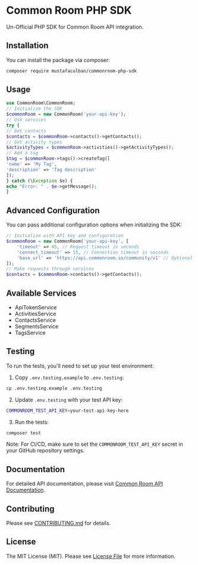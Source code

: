 # Common Room PHP SDK

Un-Official PHP SDK for Common Room API integration.

## Installation

You can install the package via composer:

```bash
composer require mustafaculban/commonroom-php-sdk
```
## Usage

```php
use CommonRoom\CommonRoom;
// Initialize the SDK
$commonRoom = new CommonRoom('your-api-key');
// Use services
try {
// Get contacts
$contacts = $commonRoom->contacts()->getContacts();
// Get activity types
$activityTypes = $commonRoom->activities()->getActivityTypes();
// Add a tag
$tag = $commonRoom->tags()->createTag([
'name' => 'My Tag',
'description' => 'Tag description'
]);
} catch (\Exception $e) {
echo "Error: " . $e->getMessage();
}
```

## Advanced Configuration

You can pass additional configuration options when initializing the SDK:

```php
// Initialize with API key and configuration
$commonRoom = new CommonRoom('your-api-key', [
    'timeout' => 45, // Request timeout in seconds
    'connect_timeout' => 15, // Connection timeout in seconds
    'base_url' => 'https://api.commonroom.io/community/v1' // Optional custom base URL
]);
// Make requests through services
$contacts = $commonRoom->contacts()->getContacts();
```

## Available Services

- ApiTokenService
- ActivitiesService
- ContactsService
- SegmentsService
- TagsService

## Testing

To run the tests, you'll need to set up your test environment:

1. Copy `.env.testing.example` to `.env.testing`:

```bash
cp .env.testing.example .env.testing
```
2. Update `.env.testing` with your test API key:

```bash
COMMONROOM_TEST_API_KEY=your-test-api-key-here
```
3. Run the tests:

```bash
composer test
```
Note: For CI/CD, make sure to set the `COMMONROOM_TEST_API_KEY` secret in your GitHub repository settings.


## Documentation

For detailed API documentation, please visit [Common Room API Documentation](https://api.commonroom.io/docs).

## Contributing

Please see [CONTRIBUTING.md](CONTRIBUTING.md) for details.

## License

The MIT License (MIT). Please see [License File](LICENSE) for more information.